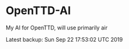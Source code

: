# OpenTTD-AI
My AI for OpenTTD, will use primarily air

Latest backup: Sun Sep 22 17:53:02 UTC 2019
